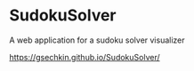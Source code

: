 # SudokuSolver
A web application for a sudoku solver visualizer

https://gsechkin.github.io/SudokuSolver/

